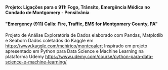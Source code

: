 ####  Projeto: Ligações para o 911: Fogo, Trânsito, Emergência Médica no Condado de Montgomery - Pensilvânia

#### "Emergency (911) Calls: Fire, Traffic, EMS for Montgomery County, PA"


Projeto de Análise Exploratória de Dados elaborado com Pandas, Matplotlib e Seaborn
Dados coletados do Kaggle em https://www.kaggle.com/mchirico/montcoalert
Inspirado em projeto apresentado em Python para Data Science e Machine Learning na plataforma Udemy https://www.udemy.com/course/python-para-data-science-e-machine-learning/

